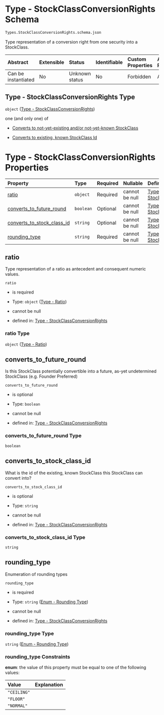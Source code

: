 # Type - StockClassConversionRights Schema

```txt
Types.StockClassConversionRights.schema.json
```

Type representation of a conversion right from one security into a StockClass.

| Abstract            | Extensible | Status         | Identifiable | Custom Properties | Additional Properties | Access Restrictions | Defined In                                                                                                              |
| :------------------ | :--------- | :------------- | :----------- | :---------------- | :-------------------- | :------------------ | :---------------------------------------------------------------------------------------------------------------------- |
| Can be instantiated | No         | Unknown status | No           | Forbidden         | Allowed               | none                | [StockClassConversionRights.schema.json](../schema/types/StockClassConversionRights.schema.json "open original schema") |

## Type - StockClassConversionRights Type

`object` ([Type - StockClassConversionRights](stockclassconversionrights.md))

one (and only one) of

- [Converts to not-yet-existing and/or not-yet-known StockClass](stockclassconversionrights-oneof-converts-to-not-yet-existing-andor-not-yet-known-stockclass.md "check type definition")

- [Converts to existing, known StockClass Id](stockclassconversionrights-oneof-converts-to-existing-known-stockclass-id.md "check type definition")

# Type - StockClassConversionRights Properties

| Property                                                  | Type      | Required | Nullable       | Defined by                                                                                                                                                                                     |
| :-------------------------------------------------------- | :-------- | :------- | :------------- | :--------------------------------------------------------------------------------------------------------------------------------------------------------------------------------------------- |
| [ratio](#ratio)                                           | `object`  | Required | cannot be null | [Type - StockClassConversionRights](stockclassconversionrights-properties-type---ratio.md "Types.Ratio.schema.json#/properties/ratio")                                                         |
| [converts_to_future_round](#converts_to_future_round)     | `boolean` | Optional | cannot be null | [Type - StockClassConversionRights](stockclassconversionrights-properties-converts_to_future_round.md "Types.StockClassConversionRights.schema.json#/properties/converts_to_future_round")     |
| [converts_to_stock_class_id](#converts_to_stock_class_id) | `string`  | Optional | cannot be null | [Type - StockClassConversionRights](stockclassconversionrights-properties-converts_to_stock_class_id.md "Types.StockClassConversionRights.schema.json#/properties/converts_to_stock_class_id") |
| [rounding_type](#rounding_type)                           | `string`  | Required | cannot be null | [Type - StockClassConversionRights](stockclassconversionrights-properties-enum---rounding-type.md "Enums.Rounding.schema.json#/properties/rounding_type")                                      |

## ratio

Type representation of a ratio as antecedent and consequent numeric values.

`ratio`

- is required

- Type: `object` ([Type - Ratio](stockclassconversionrights-properties-type---ratio.md))

- cannot be null

- defined in: [Type - StockClassConversionRights](stockclassconversionrights-properties-type---ratio.md "Types.Ratio.schema.json#/properties/ratio")

### ratio Type

`object` ([Type - Ratio](stockclassconversionrights-properties-type---ratio.md))

## converts_to_future_round

Is this StockClass potentially convertible into a future, as-yet undetermined StockClass (e.g. Founder Preferred)

`converts_to_future_round`

- is optional

- Type: `boolean`

- cannot be null

- defined in: [Type - StockClassConversionRights](stockclassconversionrights-properties-converts_to_future_round.md "Types.StockClassConversionRights.schema.json#/properties/converts_to_future_round")

### converts_to_future_round Type

`boolean`

## converts_to_stock_class_id

What is the id of the existing, known StockClass this StockClass can convert into?

`converts_to_stock_class_id`

- is optional

- Type: `string`

- cannot be null

- defined in: [Type - StockClassConversionRights](stockclassconversionrights-properties-converts_to_stock_class_id.md "Types.StockClassConversionRights.schema.json#/properties/converts_to_stock_class_id")

### converts_to_stock_class_id Type

`string`

## rounding_type

Enumeration of rounding types

`rounding_type`

- is required

- Type: `string` ([Enum - Rounding Type](stockclassconversionrights-properties-enum---rounding-type.md))

- cannot be null

- defined in: [Type - StockClassConversionRights](stockclassconversionrights-properties-enum---rounding-type.md "Enums.Rounding.schema.json#/properties/rounding_type")

### rounding_type Type

`string` ([Enum - Rounding Type](stockclassconversionrights-properties-enum---rounding-type.md))

### rounding_type Constraints

**enum**: the value of this property must be equal to one of the following values:

| Value       | Explanation |
| :---------- | :---------- |
| `"CEILING"` |             |
| `"FLOOR"`   |             |
| `"NORMAL"`  |             |
